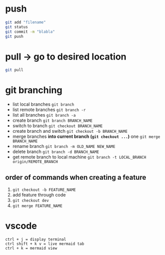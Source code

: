 
# push
```sh
git add "filename"
git status
git commit -m "blabla"
git push
```

# pull -> go to desired location
```sh
git pull
```

# git branching

- list local branches `git branch`
- list remote branches `git branch -r`
- list all branches `git branch -a`
- create branch `git branch BRANCH_NAME`
- switch to branch `git checkout BRANCH_NAME`
- create branch and switch `git checkout -b BRANCH_NAME`
- merge branches **into current branch (`git checkout ...`)** one `git merge BRANCH_NAME`
- rename branch `git branch -m OLD_NAME NEW_NAME`
- delete branch `git branch -d BRANCH_NAME`
- get remote branch to local machine `git branch -t LOCAL_BRANCH origin/REMOTE_BRANCH`

## order of commands when creating a feature
1. `git checkout -b FEATURE_NAME`
2. add feature through code
3. `git checkout dev`
4. `git merge FEATURE_NAME`

# vscode
```
ctrl + j = display terminal
ctrl shift + k v = live mermaid tab
ctrl + k = mermaid view
```
